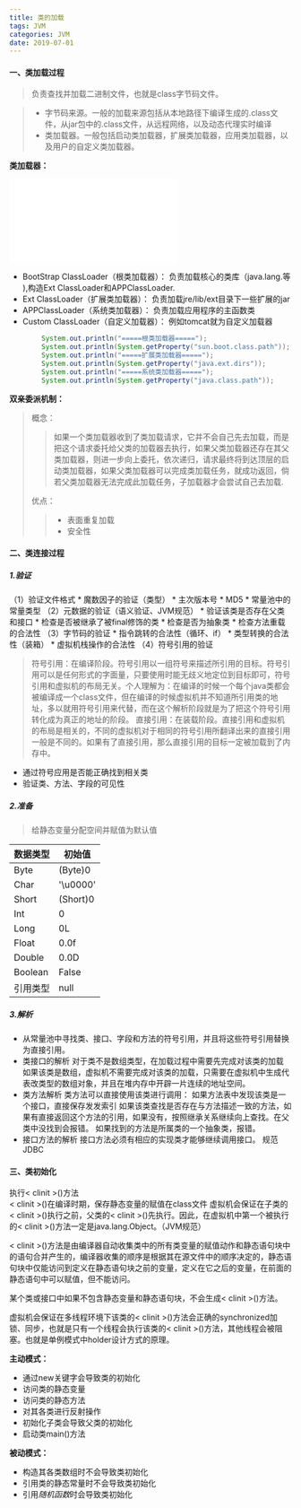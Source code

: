 ```yaml
---
title: 类的加载
tags: JVM
categories: JVM
date: 2019-07-01
---
```


#### 一、类加载过程 ####
>负责查找并加载二进制文件，也就是class字节码文件。

>* 字节码来源。一般的加载来源包括从本地路径下编译生成的.class文件，从jar包中的.class文件，从远程网络，以及动态代理实时编译
>* 类加载器。一般包括启动类加载器，扩展类加载器，应用类加载器，以及用户的自定义类加载器。

**类加载器：**

![Diagram](./attachments/1553931903693.drawio.html)


* BootStrap ClassLoader（根类加载器）：
	负责加载核心的类库（java.lang.等   ),构造Ext ClassLoader和APPClassLoader.
* Ext ClassLoader（扩展类加载器）：
	负责加载jre/lib/ext目录下一些扩展的jar
* APPClassLoader（系统类加载器）：
	负责加载应用程序的主函数类
* Custom ClassLoader（自定义加载器）：
	例如tomcat就为自定义加载器
	
``` java
		System.out.println("=====根类加载器=====");
		System.out.println(System.getProperty("sun.boot.class.path"));
		System.out.println("=====扩展类加载器=====");
		System.out.println(System.getProperty("java.ext.dirs"));
		System.out.println("=====系统类加载器=====");
		System.out.println(System.getProperty("java.class.path"));
```
**双亲委派机制：**
>概念：
>>如果一个类加载器收到了类加载请求，它并不会自己先去加载，而是把这个请求委托给父类的加载器去执行，如果父类加载器还存在其父类加载器，则进一步向上委托，依次递归，请求最终将到达顶层的启动类加载器，如果父类加载器可以完成类加载任务，就成功返回，倘若父类加载器无法完成此加载任务，子加载器才会尝试自己去加载.
>
>优点：
>>* 表面重复加载
>>* 安全性




#### 二、类连接过程 ####

##### 1.验证 #####
（1）验证文件格式
	* 魔数因子的验证（类型）
	* 主次版本号
	* MD5
	* 常量池中的常量类型
（2）元数据的验证（语义验证、JVM规范）
	* 验证该类是否存在父类和接口
	* 检查是否被继承了被final修饰的类
	* 检查是否为抽象类
	* 检查方法重载的合法性
（3）字节码的验证
	* 指令跳转的合法性（循环、if）
	* 类型转换的合法性（装箱）
	* 虚拟机栈操作的合法性
（4）符号引用的验证
>符号引用：在编译阶段。符号引用以一组符号来描述所引用的目标。符号引用可以是任何形式的字面量，只要使用时能无歧义地定位到目标即可，符号引用和虚拟机的布局无关。个人理解为：在编译的时候一个每个java类都会被编译成一个class文件，但在编译的时候虚拟机并不知道所引用类的地址，多以就用符号引用来代替，而在这个解析阶段就是为了把这个符号引用转化成为真正的地址的阶段。
>直接引用：在装载阶段。直接引用和虚拟机的布局是相关的，不同的虚拟机对于相同的符号引用所翻译出来的直接引用一般是不同的。如果有了直接引用，那么直接引用的目标一定被加载到了内存中。


* 通过符号应用是否能正确找到相关类
* 验证类、方法、字段的可见性

##### 2.准备 #####
>给静态变量分配空间并赋值为默认值

| 数据类型 | 初始值  |
| -------- | -------- |
| Byte     | (Byte)0  |
| Char     | '\u0000' |
| Short    | (Short)0 |
| Int      | 0        |
| Long     | 0L       |
| Float    | 0.0f     |
| Double   | 0.0D     |
| Boolean  | False    |
| 引用类型 |  null  |

##### 3.解析 #####
* 从常量池中寻找类、接口、字段和方法的符号引用，并且将这些符号引用替换为直接引用。
* 类接口的解析
	对于类不是数组类型，在加载过程中需要先完成对该类的加载
	如果该类是数组，虚拟机不需要完成对该类的加载，只需要在虚拟机中生成代表改类型的数组对象，并且在堆内存中开辟一片连续的地址空间。
* 类方法解析
  类方法可以直接使用该类进行调用：
  如果方法表中发现该类是一个接口，直接保存发发索引
  如果该类查找是否存在与方法描述一致的方法，如果有直接返回这个方法的引用，如果没有，按照继承关系继续向上查找。在父类中没找到会报错。
  如果找到的方法是所属类的一个抽象类，报错。
* 接口方法的解析
	接口方法必须有相应的实现类才能够继续调用接口。
	规范
	JDBC
  


#### 三、类初始化 ####
执行< clinit >()方法   
< clinit >()在编译时期，保存静态变量的赋值在class文件
虚拟机会保证在子类的< clinit >()执行之前，父类的< clinit >()先执行。因此，在虚拟机中第一个被执行的< clinit >()方法一定是java.lang.Object。（JVM规范）

< clinit >()方法是由编译器自动收集类中的所有类变量的赋值动作和静态语句块中的语句合并产生的，编译器收集的顺序是根据其在源文件中的顺序决定的，静态语句块中仅能访问到定义在静态语句块之前的变量，定义在它之后的变量，在前面的静态语句中可以赋值，但不能访问。

某个类或接口中如果不包含静态变量和静态语句块，不会生成< clinit >()方法。

虚拟机会保证在多线程环境下该类的< clinit >()方法会正确的synchronized加锁、同步，也就是只有一个线程会执行该类的< clinit >()方法，其他线程会被阻塞。也就是单例模式中holder设计方式的原理。

**主动模式：**
* 通过new关键字会导致类的初始化
* 访问类的静态变量
* 访问类的静态方法
* 对其各类进行反射操作
* 初始化子类会导致父类的初始化
* 启动类main()方法

**被动模式：**
* 构造其各类数组时不会导致类初始化
* 引用类的静态常量时不会导致类初始化
* 引用*随机函数*时会导致类初始化